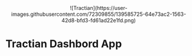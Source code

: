 
 <div style="text-align:center">
 ![Tractian](https://user-images.githubusercontent.com/72309855/139585725-64e73ac2-1563-42d8-bfd3-fd61ad22e1fd.png)
 </div>

# Tractian Dashbord App
